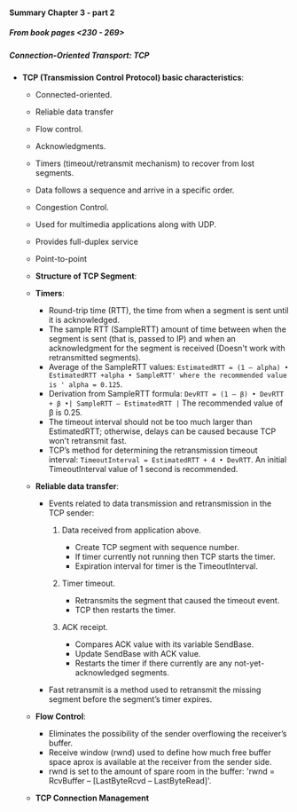 #### Summary Chapter 3 - part 2
##### From book pages <230 - 269>
##### Connection-Oriented Transport: TCP


* **TCP (Transmission Control Protocol) basic characteristics**:
	* Connected-oriented.
	* Reliable data transfer
	* Flow control. 
	* Acknowledgments. 
	* Timers (timeout/retransmit mechanism) to recover from lost segments.
	* Data follows a sequence and arrive in a specific order.
	* Congestion Control.
	* Used for multimedia applications along with UDP.
	* Provides full-duplex service
	* Point-to-point

	* **Structure of TCP Segment**:

	* **Timers**:
		* Round-trip time (RTT),  the time from when a segment is sent until it is acknowledged.
		* The sample RTT (SampleRTT) amount of time between when the segment is sent (that is, passed to IP) and when an acknowledgment for the segment is received (Doesn't work with retransmitted segments).
		* Average of the SampleRTT values: `EstimatedRTT = (1 – alpha) • EstimatedRTT +alpha • SampleRTT' where the recommended value is ' alpha = 0.125`.
		* Derivation from SampleRTT formula: ` DevRTT = (1 – β) • DevRTT + β •| SampleRTT – EstimatedRTT | ` The recommended value of β is 0.25.
		* The timeout interval should not be too much larger than EstimatedRTT; otherwise, delays can be caused because TCP won't retransmit fast.
		* TCP’s method for determining the retransmission timeout interval: `TimeoutInterval = EstimatedRTT + 4 • DevRTT`. An initial TimeoutInterval value of 1 second is recommended.

	* **Reliable data transfer**:
		* Events related to data transmission and retransmission in the TCP sender:
			1. Data received from application above.
				* Create TCP segment with sequence number.
				* If timer currently not running then TCP starts the timer.
				* Expiration interval for timer is the TimeoutInterval.
				
			2. Timer timeout.
				* Retransmits the segment that caused the timeout event. 
				* TCP then restarts the timer.
				
			3. ACK receipt.
				* Compares ACK value with its variable SendBase.
				* Update SendBase with ACK value.
				* Restarts the timer if there currently are any not-yet-acknowledged segments.
			
		* Fast retransmit is a method used to retransmit the missing segment before the segment’s timer expires.

	* **Flow Control**: 
		* Eliminates the possibility of the sender overflowing the receiver’s buffer.		
		* Receive window (rwnd) used to define how much free buffer space aprox is available at the receiver from the sender side.
		* rwnd is set to the amount of spare room in the buffer: 'rwnd = RcvBuffer – [LastByteRcvd – LastByteRead]'.

	* **TCP Connection Management**


	
